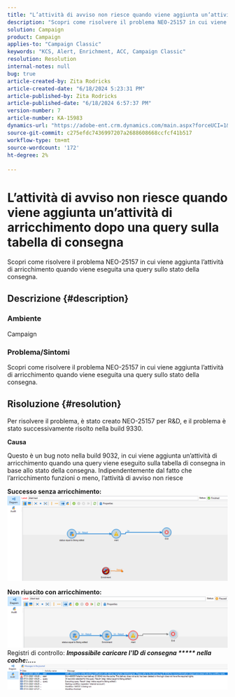 ```yaml
---
title: "L’attività di avviso non riesce quando viene aggiunta un’attività di arricchimento dopo una query sulla tabella di consegna"
description: "Scopri come risolvere il problema NEO-25157 in cui viene aggiunta l’attività di arricchimento quando viene eseguita una query sullo stato della consegna."
solution: Campaign
product: Campaign
applies-to: "Campaign Classic"
keywords: "KCS, Alert, Enrichment, ACC, Campaign Classic"
resolution: Resolution
internal-notes: null
bug: true
article-created-by: Zita Rodricks
article-created-date: "6/18/2024 5:23:31 PM"
article-published-by: Zita Rodricks
article-published-date: "6/18/2024 6:57:37 PM"
version-number: 7
article-number: KA-15983
dynamics-url: "https://adobe-ent.crm.dynamics.com/main.aspx?forceUCI=1&pagetype=entityrecord&etn=knowledgearticle&id=b58d197b-972d-ef11-840a-002248084fbb"
source-git-commit: c275efdc7436997207a2688608668ccfcf41b517
workflow-type: tm+mt
source-wordcount: '172'
ht-degree: 2%

---
```


# L’attività di avviso non riesce quando viene aggiunta un’attività di arricchimento dopo una query sulla tabella di consegna


Scopri come risolvere il problema NEO-25157 in cui viene aggiunta l’attività di arricchimento quando viene eseguita una query sullo stato della consegna.

## Descrizione {#description}


### Ambiente

Campaign

### Problema/Sintomi

Scopri come risolvere il problema NEO-25157 in cui viene aggiunta l’attività di arricchimento quando viene eseguita una query sullo stato della consegna.


## Risoluzione {#resolution}


Per risolvere il problema, è stato creato NEO-25157 per R&amp;D, e il problema è stato successivamente risolto nella build 9330.

<b>Causa</b>


Questo è un bug noto nella build 9032, in cui viene aggiunta un’attività di arricchimento quando una query<b> </b>viene eseguito sulla tabella di consegna in base allo stato della consegna. Indipendentemente dal fatto che l’arricchimento funzioni o meno, l’attività di avviso non riesce

<b>Successo senza arricchimento:</b>
![](assets/ab975c07-d043-ed11-bba2-0022480868ff.png)

<b>Non riuscito con arricchimento:</b>
![](assets/ad975c07-d043-ed11-bba2-0022480868ff.png)
Registri di controllo: <b>*Impossibile caricare l&#39;ID di consegna \*\*\*\*\* nella cache:....</b>*
![](assets/ac975c07-d043-ed11-bba2-0022480868ff.png)
